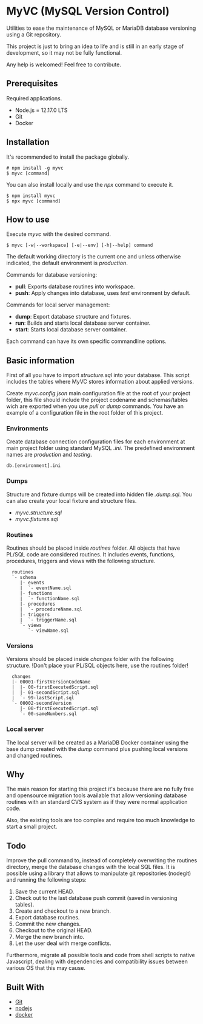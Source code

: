 # MyVC (MySQL Version Control)

Utilities to ease the maintenance of MySQL or MariaDB database versioning using
a Git repository.

This project is just to bring an idea to life and is still in an early stage of
development, so it may not be fully functional.

Any help is welcomed! Feel free to contribute.

## Prerequisites

Required applications.

* Node.js = 12.17.0 LTS
* Git
* Docker

## Installation

It's recommended to install the package globally.

```text
# npm install -g myvc
$ myvc [command]
```

You can also install locally and use the *npx* command to execute it.

```text
$ npm install myvc
$ npx myvc [command]
```

## How to use

Execute *myvc* with the desired command.

```text
$ myvc [-w|--workspace] [-e|--env] [-h|--help] command
```

The default working directory is the current one and unless otherwise indicated,
the default environment is *production*.

Commands for database versioning:

 * **pull**: Exports database routines into workspace.
 * **push**: Apply changes into database, uses *test* environment by default.

Commands for local server management:

 * **dump**: Export database structure and fixtures.
 * **run**: Builds and starts local database server container.
 * **start**: Starts local database server container.

Each command can have its own specific commandline options.

## Basic information

First of all you have to import *structure.sql* into your database. This script
includes the tables where MyVC stores information about applied versions.

Create *myvc.config.json* main configuration file at the root of your project 
folder, this file should include the project codename and schemas/tables wich 
are exported when you use *pull* or *dump* commands. You have an example of a 
configuration file in the root folder of this project.

### Environments

Create database connection configuration files for each environment at main 
project folder using standard MySQL *.ini*. The predefined environment names 
are *production* and *testing*.

```text
db.[environment].ini
```

### Dumps

Structure and fixture dumps will be created into hidden file *.dump.sql*. You
can also create your local fixture and structure files.

* *myvc.structure.sql*
* *myvc.fixtures.sql*

### Routines

Routines should be placed inside *routines* folder. All objects that have
PL/SQL code are considered routines. It includes events, functions, procedures,
triggers and views with the following structure.

```text
  routines
  `- schema
     |- events
     |  `- eventName.sql
     |- functions
     |  `- functionName.sql
     |- procedures
     |  `- procedureName.sql
     |- triggers
     |  `- triggerName.sql
     `- views
        `- viewName.sql
```

### Versions

Versions should be placed inside *changes* folder with the following structure.
!Don't place your PL/SQL objects here, use the routines folder!

```text
  changes
  |- 00001-firstVersionCodeName
  |  |- 00-firstExecutedScript.sql
  |  |- 01-secondScript.sql
  |  `- 99-lastScript.sql
  `- 00002-secondVersion
     |- 00-firstExecutedScript.sql
     `- 00-sameNumbers.sql
```

### Local server

The local server will be created as a MariaDB Docker container using the base
dump created with the *dump* command plus pushing local versions and changed
routines.

## Why

The main reason for starting this project it's because there are no fully free 
and opensource migration tools available that allow versioning database routines
with an standard CVS system as if they were normal application code.

Also, the existing tools are too complex and require too much knowledge to start
a small project.

## Todo

Improve the pull command to, instead of completely overwriting the routines
directory, merge the database changes with the local SQL files. It is possible
using a library that allows to manipulate git repositories (nodegit) and running
the following steps:

1. Save the current HEAD.
2. Check out to the last database push commit (saved in versioning tables).
3. Create and checkout to a new branch.
4. Export database routines.
5. Commit the new changes.
5. Checkout to the original HEAD.
6. Merge the new branch into.
7. Let the user deal with merge conflicts.

Furthermore, migrate all possible tools and code from shell scripts to native
Javascript, dealing with dependencies and compatibility issues between various
OS that this may cause.

## Built With

* [Git](https://git-scm.com/)
* [nodejs](https://nodejs.org/)
* [docker](https://www.docker.com/)
